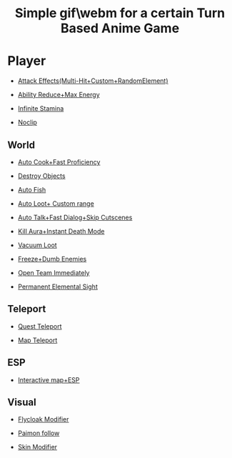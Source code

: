 
<h1 align="center">Simple gif\webm for a certain Turn Based Anime Game</h1>

# Player

- [Attack Effects(Multi-Hit+Custom+RandomElement)](https://github.com/0kolya0/GC_FuncList/blob/main/gif/Attack%20Effects(Multi-Hit%2BCustom%2BRandomElement).gif)

- [Ability Reduce+Max Energy](https://github.com/0kolya0/GC_FuncList/blob/main/gif/Ability%20Reduce%2BMax%20Energy.gif)

- [Infinite Stamina](https://github.com/0kolya0/GC_FuncList/blob/main/gif/Infinite%20Stamina.gif)

- [Noclip](https://github.com/0kolya0/GC_FuncList/blob/main/gif/No%20Clip.gif)

## World

- [Auto Cook+Fast Proficiency](https://github.com/0kolya0/GC_FuncList/blob/main/gif/Auto%20Cook%2BFast%20Proficiency.gif)

- [Destroy Objects](https://github.com/0kolya0/GC_FuncList/blob/main/gif/Destroy%20Objects.gif)

- [Auto Fish](https://github.com/0kolya0/GC_FuncList/blob/main/gif/Auto%20Fish.gif)

- [Auto Loot+ Custom range](https://github.com/0kolya0/GC_FuncList/blob/main/gif/Auto%20Loot%2B%20Custom%20range.gif)

- [Auto Talk+Fast Dialog+Skip Cutscenes](https://github.com/0kolya0/GC_FuncList/blob/main/gif/Auto%20Talk%2BFast%20Dialog%2BSkip%20Cutscenes.gif)

- [Kill Aura+Instant Death Mode](https://github.com/0kolya0/GC_FuncList/blob/main/gif/Kill%20Aura%2BInstant%20Death%20Mode.gif)

- [Vacuum Loot](https://github.com/0kolya0/GC_FuncList/blob/main/gif/Vacuum%20Loot.gif)

- [Freeze+Dumb Enemies](https://github.com/0kolya0/GC_FuncList/blob/main/gif/Freeze%2BDumb%20Enemies.gif)

- [Open Team Immediately](https://github.com/0kolya0/GC_FuncList/blob/main/gif/Open%20Team%20Immediately.gif)

- [Permanent Elemental Sight](https://github.com/0kolya0/GC_FuncList/blob/main/gif/Permanent%20Elemental%20Sight.gif)


## Teleport
- [Quest Teleport](https://github.com/0kolya0/GC_FuncList/blob/main/gif/Quest%20Teleport.gif)

- [Map Teleport](https://github.com/0kolya0/GC_FuncList/blob/main/gif/Map%20Teleport.gif)

## ESP
- [Interactive map+ESP](https://github.com/0kolya0/GC_FuncList/blob/main/gif/Interactive%20map%2BESP.gif)

## Visual

- [Flycloak Modifier](https://github.com/0kolya0/GC_FuncList/blob/main/gif/Flycloak%20Modifier.gif)

- [Paimon follow](https://github.com/0kolya0/GC_FuncList/blob/main/gif/Paimon%20follow.gif)

- [Skin Modifier](https://github.com/0kolya0/GC_FuncList/blob/main/gif/Skin%20Modifier.gif)



